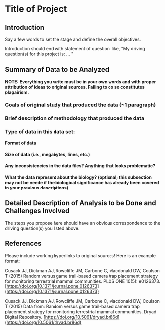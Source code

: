 # Title of Project

## Introduction
Say a few words to set the stage and define the overall objectives.

Introduction should end with statement of question, like, "My driving question(s) for this project is: ... "

## Summary of Data to be Analyzed

**NOTE: Everything you write must be in your own words and with proper attribution of ideas to original sources.  Failing to do so constitutes plagairism.** 

### Goals of original study that produced the data (~1 paragraph)

### Brief description of methodology that produced the data

### Type of data in this data set:  

#### Format of data  

#### Size of data (i.e., megabytes, lines, etc.)

#### Any inconsistencies in the data files?  Anything that looks problematic?  

#### What the data represent about the biology? (optional; this subsection may not be neede if the biological significance has already been covered in your previous descriptions)

## Detailed Description of Analysis to be Done and Challenges Involved

The steps you propose here should have an obvious correspondence to the driving question(s) you listed above.


## References 

Please include working hyperlinks to original sources! Here is an example format:

Cusack JJ, Dickman AJ, Rowcliffe JM, Carbone C, Macdonald DW, Coulson T (2015) Random versus game trail-based camera trap placement strategy for monitoring terrestrial mammal communities. PLOS ONE 10(5): e0126373. [https://doi.org/10.1371/journal.pone.0126373](https://doi.org/10.1371/journal.pone.0126373)

Cusack JJ, Dickman AJ, Rowcliffe JM, Carbone C, Macdonald DW, Coulson T (2015) Data from: Random versus game trail-based camera trap placement strategy for monitoring terrestrial mammal communities. Dryad Digital Repository. [https://doi.org/10.5061/dryad.br86d](https://doi.org/10.5061/dryad.br86d)
